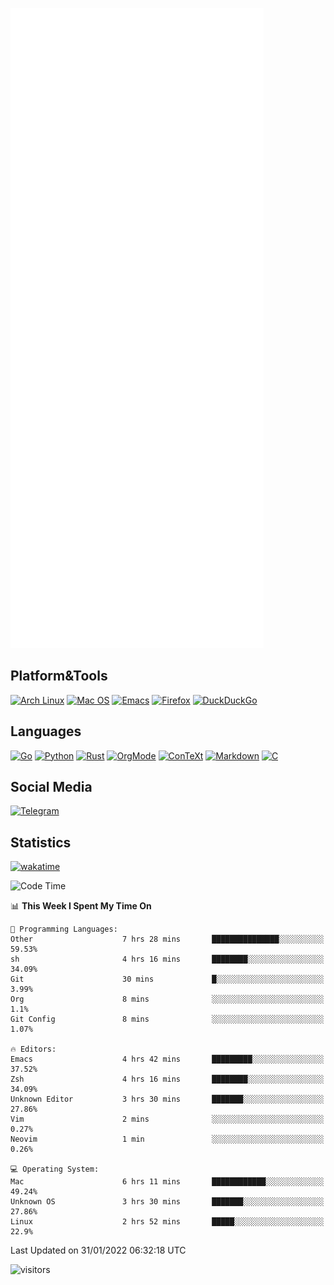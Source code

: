 ![Metrics](https://github.com/SteamedFish/SteamedFish/blob/master/github-metrics.svg)

## Platform&Tools

[![Arch Linux](https://img.shields.io/badge/ArchLinux-1793D1?logo=arch-linux&logoColor=fff&style=flat-square)](https://archlinux.org/)
[![Mac OS](https://img.shields.io/badge/MacOS-000000?style=flat-square&logo=macos&logoColor=F0F0F0)](https://www.apple.com/macos/)
[![Emacs](https://img.shields.io/badge/Emacs-%237F5AB6.svg?&style=flat-square&logo=gnu-emacs&logoColor=white)](https://www.gnu.org/software/emacs/)
[![Firefox](https://img.shields.io/badge/Firefox-FF7139?style=flat-square&logo=Firefox-Browser&logoColor=white)](https://firefox.com/)
[![DuckDuckGo](https://img.shields.io/badge/DuckDuckGo-DE5833?style=flat-square&logo=DuckDuckGo&logoColor=white)](https://duckduckgo.com/)

## Languages

[![Go](https://img.shields.io/badge/Golang-%2300ADD8.svg?style=flat-square&logo=go&logoColor=white)](https://golang.org/)
[![Python](https://img.shields.io/badge/Python-3670A0?style=flat-square&logo=python&logoColor=ffdd54)](https://www.python.org/)
[![Rust](https://img.shields.io/badge/Rust-%23000000.svg?style=flat-square&logo=rust&logoColor=white)](https://www.rust-lang.org/)
[![OrgMode](https://img.shields.io/badge/OrgMode-%23000000.svg?style=flat-square&logo=org&logoColor=white)](https://orgmode.org/)
[![ConTeXt](https://img.shields.io/badge/ConTeXt-%23008080.svg?style=flat-square&logo=latex&logoColor=white)](https://contextgarden.net/)
[![Markdown](https://img.shields.io/badge/MarkDown-%23000000.svg?style=flat-square&logo=markdown&logoColor=white)](https://daringfireball.net/projects/markdown/)
[![C](https://img.shields.io/badge/C-%2300599C.svg?style=flat-square&logo=c&logoColor=white)](https://www.iso.org/standard/74528.html)

## Social Media

[![Telegram](https://img.shields.io/badge/SteamedFish-2CA5E0?style=social&logo=telegram&logoColor=white)](https://t.me/SteamedFish)

## Statistics
[![wakatime](https://wakatime.com/badge/user/168280d6-fcf2-4b4f-ad3a-dc4612f35b38.svg)](https://wakatime.com/@168280d6-fcf2-4b4f-ad3a-dc4612f35b38)

<!--START_SECTION:waka-->
![Code Time](http://img.shields.io/badge/Code%20Time-1%2C582%20hrs%2034%20mins-blue)

📊 **This Week I Spent My Time On** 

```text
💬 Programming Languages: 
Other                    7 hrs 28 mins       ███████████████░░░░░░░░░░   59.53% 
sh                       4 hrs 16 mins       ████████░░░░░░░░░░░░░░░░░   34.09% 
Git                      30 mins             █░░░░░░░░░░░░░░░░░░░░░░░░   3.99% 
Org                      8 mins              ░░░░░░░░░░░░░░░░░░░░░░░░░   1.1% 
Git Config               8 mins              ░░░░░░░░░░░░░░░░░░░░░░░░░   1.07%

🔥 Editors: 
Emacs                    4 hrs 42 mins       █████████░░░░░░░░░░░░░░░░   37.52% 
Zsh                      4 hrs 16 mins       ████████░░░░░░░░░░░░░░░░░   34.09% 
Unknown Editor           3 hrs 30 mins       ███████░░░░░░░░░░░░░░░░░░   27.86% 
Vim                      2 mins              ░░░░░░░░░░░░░░░░░░░░░░░░░   0.27% 
Neovim                   1 min               ░░░░░░░░░░░░░░░░░░░░░░░░░   0.26%

💻 Operating System: 
Mac                      6 hrs 11 mins       ████████████░░░░░░░░░░░░░   49.24% 
Unknown OS               3 hrs 30 mins       ███████░░░░░░░░░░░░░░░░░░   27.86% 
Linux                    2 hrs 52 mins       █████░░░░░░░░░░░░░░░░░░░░   22.9%

```


 Last Updated on 31/01/2022 06:32:18 UTC
<!--END_SECTION:waka-->

![visitors](https://visitor-badge.laobi.icu/badge?page_id=SteamedFish.SteamedFish)
